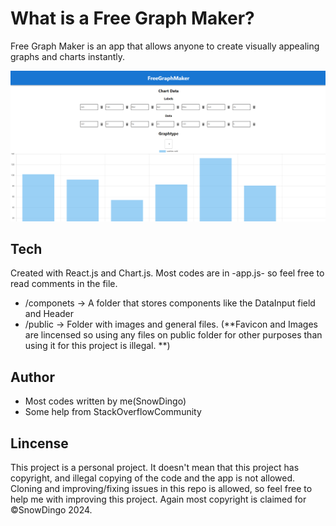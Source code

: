 # What is a Free Graph Maker?
Free Graph Maker is an app that allows anyone to create visually appealing graphs and charts instantly.

![App preview](public/App.png)
## Tech
Created with React.js and Chart.js.
Most codes are in -app.js- so feel free to read comments in the file.
* /componets -> A folder that stores components like the DataInput field and Header
* /public -> Folder with images and general files. (**Favicon and Images are lincensed so using any files on public folder for other purposes than using it for this project is illegal. **)

## Author
* Most codes written by me(SnowDingo)
* Some help from StackOverflowCommunity

## Lincense
This project is a personal project. It doesn't mean that this project has copyright, and illegal copying of the code and the app is not allowed. 
Cloning and improving/fixing issues in this repo is allowed, so feel free to help me with improving this project.
Again most copyright is claimed for ©SnowDingo 2024.
